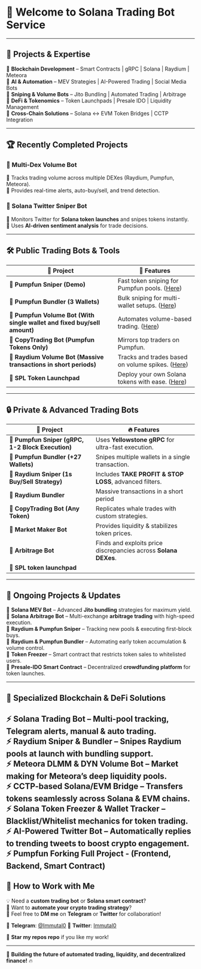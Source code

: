 # 🚀 Welcome to Solana Trading Bot Service 

---

## 🌟 **Projects & Expertise**
🔹 **Blockchain Development** – Smart Contracts | gRPC | Solana | Raydium | Meteora  
🔹 **AI & Automation** – MEV Strategies | AI-Powered Trading | Social Media Bots  
🔹 **Sniping & Volume Bots** – Jito Bundling | Automated Trading | Arbitrage  
🔹 **DeFi & Tokenomics** – Token Launchpads | Presale IDO | Liquidity Management  
🔹 **Cross-Chain Solutions** – Solana <-> EVM Token Bridges | CCTP Integration  

---

## 🏆 **Recently Completed Projects**
### **🤖 Multi-Dex Volume Bot**  
🔹 Tracks trading volume across multiple DEXes (Raydium, Pumpfun, Meteora).  
🔹 Provides real-time alerts, auto-buy/sell, and trend detection.  

### **🤖 Solana Twitter Sniper Bot**  
🔹 Monitors Twitter for **Solana token launches** and snipes tokens instantly.  
🔹 Uses **AI-driven sentiment analysis** for trade decisions.  

---

## 🛠️ **Public Trading Bots & Tools**
| 🚀 Project | 🔧 Features |
|------------|------------|
| **🔹 Pumpfun Sniper (Demo)** | Fast token sniping for Pumpfun pools. (<a href="https://github.com/damon-web3ai/Solana-pumpfun-sniper-bot">Here</a>) |
| **🔹 Pumpfun Bundler (3 Wallets)** | Bulk sniping for multi-wallet setups. (<a href="https://github.com/damon-web3ai/solana-pumpfun-bundler-bot">Here</a>) |
| **🔹 Pumpfun Volume Bot (With single wallet and fixed buy/sell amount)** | Automates volume-based trading. (<a href="https://github.com/damon-web3ai/solana-pumpfun-volume-bot">Here</a>) |
| **🔹 CopyTrading Bot (Pumpfun Tokens Only)** | Mirrors top traders on Pumpfun. |
| **🔹 Raydium Volume Bot (Massive transactions in short periods)** | Tracks and trades based on volume spikes. (<a href="https://github.com/damon-web3ai/solana-raydium-volume-bot">Here</a>) |
| **🔹 SPL Token Launchpad** | Deploy your own Solana tokens with ease. (<a href="https://github.com/damon-web3ai/solana-spl-token-launchpad">Here</a>) |

---

## 🔒 **Private & Advanced Trading Bots**
| 🔐 Project | 🔥 Features |
|------------|------------|
| **💎 Pumpfun Sniper (gRPC, 1-2 Block Execution)** | Uses **Yellowstone gRPC** for ultra-fast execution. |
| **💎 Pumpfun Bundler (+27 Wallets)** | Snipes multiple wallets in a single transaction. |
| **💎 Raydium Sniper (1s Buy/Sell Strategy)** | Includes **TAKE PROFIT & STOP LOSS**, advanced filters. |
| **💎 Raydium Bundler** | Massive transactions in a short period | 
| **💎 CopyTrading Bot (Any Token)** | Replicates whale trades with custom strategies. |
| **💎 Market Maker Bot** | Provides liquidity & stabilizes token prices. |
| **💎 Arbitrage Bot** | Finds and exploits price discrepancies across **Solana DEXes**. |
| **💎 SPL token launchpad** | 

---

## 🔄 **Ongoing Projects & Updates**
📌 **Solana MEV Bot** – Advanced **Jito bundling** strategies for maximum yield.  
📌 **Solana Arbitrage Bot** – Multi-exchange **arbitrage trading** with high-speed execution.  
📌 **Raydium & Pumpfun Sniper** – Tracking new pools & executing first-block buys.  
📌 **Raydium & Pumpfun Bundler** – Automating early token accumulation & volume control.  
📌 **Token Freezer** – Smart contract that restricts token sales to whitelisted users.  
📌 **Presale-IDO Smart Contract** – Decentralized **crowdfunding platform** for token launches.  

---

## 🚀 **Specialized Blockchain & DeFi Solutions**
⚡ **Solana Trading Bot** – Multi-pool tracking, Telegram alerts, manual & auto trading.  
⚡ **Raydium Sniper & Bundler** – Snipes **Raydium pools** at launch with bundling support.  
⚡ **Meteora DLMM & DYN Volume Bot** – Market making for **Meteora’s deep liquidity pools**.  
⚡ **CCTP-based Solana/EVM Bridge** – Transfers **tokens seamlessly across Solana & EVM chains**.  
⚡ **Solana Token Freezer & Wallet Tracker** – **Blacklist/Whitelist mechanics for token trading**.  
⚡ **AI-Powered Twitter Bot** – Automatically replies to trending tweets to boost **crypto engagement**.  
⚡ **Pumpfun Forking Full Project** - (Frontend, Backend, Smart Contract)
---

## 🏅 **How to Work with Me**
💡 Need a **custom trading bot** or **Solana smart contract**?  
🎯 Want to **automate your crypto trading strategy**?  
📩 Feel free to **DM me** on **Telegram** or **Twitter** for collaboration!  

📌 **Telegram**: <a href="https://t.me/Immutal0">@Immutal0</a>
📌 **Twitter**: <a href="https://x.com/Immutal0">Immutal0</a>  


🌟 **Star my repos repo** if you like my work!  

---
🚀 **Building the future of automated trading, liquidity, and decentralized finance!** 🔥
